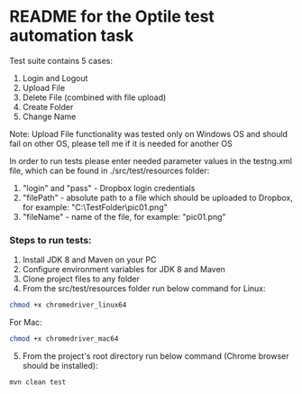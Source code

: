 # README for the Optile test automation task

Test suite contains 5 cases:
1) Login and Logout
2) Upload File
3) Delete File (combined with file upload)
4) Create Folder
5) Change Name

Note: Upload File functionality was tested only on Windows OS and should fail on other OS, please tell me if it is needed for another OS

In order to run tests please enter needed parameter values in the testng.xml file, which can be found in ./src/test/resources folder:
1) "login" and "pass" - Dropbox login credentials
2) "filePath" - absolute path to a file which should be uploaded to Dropbox, for example: "C:\TestFolder\pic01.png"
3) "fileName" - name of the file, for example: "pic01.png"

### Steps to run tests:

1) Install JDK 8 and Maven on your PC
2) Configure environment variables for JDK 8 and Maven
3) Clone project files to any folder
4) From the src/test/resources folder run below command for Linux:
```bash
chmod +x chromedriver_linux64
```
For Mac:
```bash
chmod +x chromedriver_mac64
```
5) From the project's root directory run below command (Chrome browser should be installed):
```bash
mvn clean test
```
